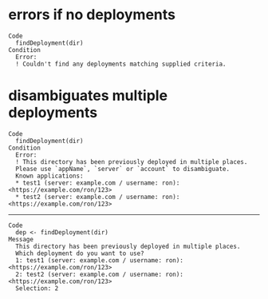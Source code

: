 # errors if no deployments

    Code
      findDeployment(dir)
    Condition
      Error:
      ! Couldn't find any deployments matching supplied criteria.

# disambiguates multiple deployments

    Code
      findDeployment(dir)
    Condition
      Error:
      ! This directory has been previously deployed in multiple places.
      Please use `appName`, `server` or `account` to disambiguate.
      Known applications:
      * test1 (server: example.com / username: ron): <https://example.com/ron/123>
      * test2 (server: example.com / username: ron): <https://example.com/ron/123>

---

    Code
      dep <- findDeployment(dir)
    Message
      This directory has been previously deployed in multiple places.
      Which deployment do you want to use?
      1: test1 (server: example.com / username: ron): <https://example.com/ron/123>
      2: test2 (server: example.com / username: ron): <https://example.com/ron/123>
      Selection: 2

